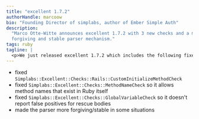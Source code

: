 ```yaml
---
title: "excellent 1.7.2"
authorHandle: marcoow
bio: "Founding Director of simplabs, author of Ember Simple Auth"
description:
  "Marco Otte-Witte announces excellent 1.7.2 with 3 new checks and a more
  forgiving and stable parser mechanism."
tags: ruby
tagline: |
  <p>We just released excellent 1.7.2 which includes the following fixes:</p>
---
```


- fixed `Simplabs::Excellent::Checks::Rails::CustomInitializeMethodCheck`
- fixed `Simplabs::Excellent::Checks::MethodNameCheck` so it allows method names
  that exist in Ruby itself
- fixed `Simplabs::Excellent::Checks::GlobalVariableCheck` so it doesn't report
  false positives for rescue bodies
- made the parser more forgiving/stable in some situations
